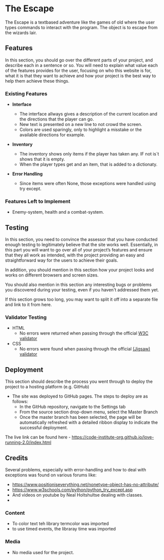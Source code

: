 # The Escape

The Escape is a textbased adventure like the games of old where the user types commands to interact with the program. The object is to escape from the wizards lair.

## Features 

In this section, you should go over the different parts of your project, and describe each in a sentence or so. You will need to explain what value each of the features provides for the user, focusing on who this website is for, what it is that they want to achieve and how your project is the best way to help them achieve these things.

### Existing Features

- __Interface__

  - The interface allways gives a description of the current location and the directions that the player can go.
  - New text is presented on a new line to not crowd the screen.
  - Colors are used sparingly, only to highlight a misstake or the available directions for example. 


- __Inventory__

  - The inventory shows only items if the player has taken any. IF not is´t shows that it is empty.
  - When the player types get and an item, that is added to a dictionaty.


- __Error Handling__

  - Since items were often None, those exceptions were handled using try except.


### Features Left to Implement

- Enemy-system, health and a combat-system.

## Testing 

In this section, you need to convince the assessor that you have conducted enough testing to legitimately believe that the site works well. Essentially, in this part you will want to go over all of your project’s features and ensure that they all work as intended, with the project providing an easy and straightforward way for the users to achieve their goals.

In addition, you should mention in this section how your project looks and works on different browsers and screen sizes.

You should also mention in this section any interesting bugs or problems you discovered during your testing, even if you haven't addressed them yet.

If this section grows too long, you may want to split it off into a separate file and link to it from here.


### Validator Testing 

- HTML
  - No errors were returned when passing through the official [W3C validator](https://validator.w3.org/nu/?doc=https%3A%2F%2Fcode-institute-org.github.io%2Flove-running-2.0%2Findex.html)
- CSS
  - No errors were found when passing through the official [(Jigsaw) validator](https://jigsaw.w3.org/css-validator/validator?uri=https%3A%2F%2Fvalidator.w3.org%2Fnu%2F%3Fdoc%3Dhttps%253A%252F%252Fcode-institute-org.github.io%252Flove-running-2.0%252Findex.html&profile=css3svg&usermedium=all&warning=1&vextwarning=&lang=en#css)

## Deployment

This section should describe the process you went through to deploy the project to a hosting platform (e.g. GitHub) 

- The site was deployed to GitHub pages. The steps to deploy are as follows: 
  - In the GitHub repository, navigate to the Settings tab 
  - From the source section drop-down menu, select the Master Branch
  - Once the master branch has been selected, the page will be automatically refreshed with a detailed ribbon display to indicate the successful deployment. 

The live link can be found here - https://code-institute-org.github.io/love-running-2.0/index.html 


## Credits 

Several problems, especially with error-handling and how to deal with exceptions was found on various forums like:
- https://www.positioniseverything.net/nonetype-object-has-no-attribute/
- https://www.w3schools.com/python/python_try_except.asp
- And videos on youtube by Neal Holtshultse dealing with classes.
- 
### Content 

- To color text teh library termcolor was imported
- to use timed events, the libraray time was imported

### Media

- No media used for the project.
